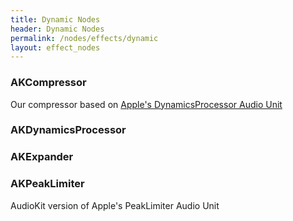```yaml
---
title: Dynamic Nodes
header: Dynamic Nodes
permalink: /nodes/effects/dynamic
layout: effect_nodes
---
```

### AKCompressor

Our compressor based on [Apple's DynamicsProcessor Audio Unit](https://developer.apple.com/library/ios/documentation/AudioUnit/Reference/AudioUnitParametersReference/)

### AKDynamicsProcessor

### AKExpander



### AKPeakLimiter

AudioKit version of Apple's PeakLimiter Audio Unit